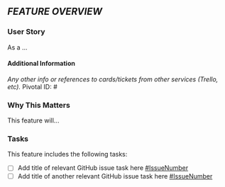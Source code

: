 ## _FEATURE OVERVIEW_


### User Story
As a ...


#### Additional Information
_Any other info or references to cards/tickets from other services (Trello, etc)._
Pivotal ID: #


### Why This Matters
This feature will...


### Tasks
This feature includes the following tasks:
- [ ] Add title of relevant GitHub issue task here [#IssueNumber](link-to-issue)
- [ ] Add title of another relevant GitHub issue task here [#IssueNumber](link-to-issue)
